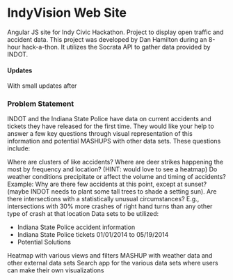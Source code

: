 IndyVision Web Site
=============

Angular JS site for Indy Civic Hackathon. Project to display open traffic and accident data. This project was developed by Dan Hamilton during an 8-hour hack-a-thon. It utilizes the Socrata API to gather data provided by INDOT.

#### Updates
With small updates after

### Problem Statement

INDOT and the Indiana State Police have data on current accidents and tickets they have released for the first time. They would like your help to answer a few key questions through visual representation of this information and potential MASHUPS with other data sets. These questions include:

Where are clusters of like accidents?
Where are deer strikes happening the most by frequency and location? (HINT: would love to see a heatmap)
Do weather conditions precipitate or affect the volume and timing of accidents? Example: Why are there few accidents at this point, except at sunset? (maybe INDOT needs to plant some tall trees to shade a setting sun).
Are there intersections with a statistically unusual circumstances? E.g., intersections with 30% more crashes of right hand turns than any other type of crash at that location
Data sets to be utilized:

* Indiana State Police accident information
* Indiana State Police tickets 01/01/2014 to 05/19/2014
* Potential Solutions

Heatmap with various views and filters
MASHUP with weather data and other external data sets
Search app for the various data sets where users can make their own visualizations
